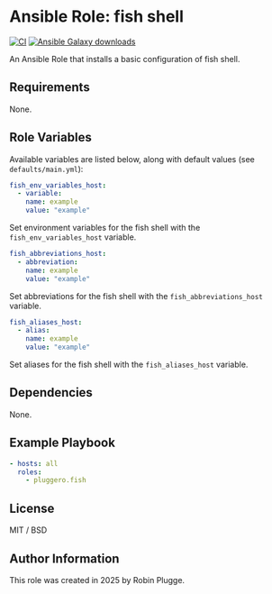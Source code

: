 # Ansible Role: fish shell

[![CI](https://github.com/pluggero/ansible-role-fish/actions/workflows/ci.yml/badge.svg)](https://github.com/pluggero/ansible-role-fish/actions/workflows/ci.yml) [![Ansible Galaxy downloads](https://img.shields.io/ansible/role/d/pluggero/fish?label=Galaxy%20downloads&logo=ansible&color=%23096598)](https://galaxy.ansible.com/ui/standalone/roles/pluggero/fish)

An Ansible Role that installs a basic configuration of fish shell.

## Requirements

None.

## Role Variables

Available variables are listed below, along with default values (see `defaults/main.yml`):

```yaml
fish_env_variables_host:
  - variable:
    name: example
    value: "example"
```

Set environment variables for the fish shell with the `fish_env_variables_host` variable.

```yaml
fish_abbreviations_host:
  - abbreviation:
    name: example
    value: "example"
```

Set abbreviations for the fish shell with the `fish_abbreviations_host` variable.

```yaml
fish_aliases_host:
  - alias:
    name: example
    value: "example"
```

Set aliases for the fish shell with the `fish_aliases_host` variable.

## Dependencies

None.

## Example Playbook

```yaml
- hosts: all
  roles:
    - pluggero.fish
```

## License

MIT / BSD

## Author Information

This role was created in 2025 by Robin Plugge.
